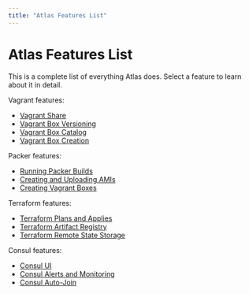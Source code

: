 ```yaml
---
title: "Atlas Features List"
---
```


# Atlas Features List

This is a complete list of everything Atlas does. Select a feature
to learn about it in detail.

Vagrant features:

- [Vagrant Share](/help/vagrant/shares)
- [Vagrant Box Versioning](/help/vagrant/boxes/lifecycle)
- [Vagrant Box Catalog](/help/vagrant/boxes/catalog)
- [Vagrant Box Creation](/help/vagrant/boxes/create)

Packer features:

- [Running Packer Builds](/help/packer/builds)
- [Creating and Uploading AMIs](/help/packer/artifacts/creating-amis)
- [Creating Vagrant Boxes](/help/packer/artifacts/creating-vagrant-boxes)

Terraform features:

- [Terraform Plans and Applies](/help/terraform/runs)
- [Terraform Artifact Registry](/help/terraform/artifacts)
- [Terraform Remote State Storage](/help/terraform/state)

Consul features:

- [Consul UI](/help/consul/monitoring-ui)
- [Consul Alerts and Monitoring](/help/consul/alerts)
- [Consul Auto-Join](/help/consul/auto-join)
